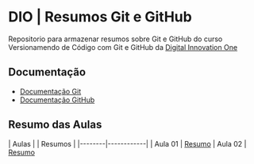 # DIO | Resumos Git e GitHub

Repositorio para armazenar resumos sobre Git e GitHub do curso Versionamendo de Código com Git e GitHub da [Digital Innovation One](https://www.dio.me/)

## Documentação
 - [Documentação Git](https://git-scm.com/doc)
 - [Documentação GitHub](https://docs.github.com/)

 ## Resumo das Aulas

 | Aulas |  | Resumos |
 |--------|------------|
 | Aula 01 | [Resumo]()
 | Aula 02 | [Resumo]()

